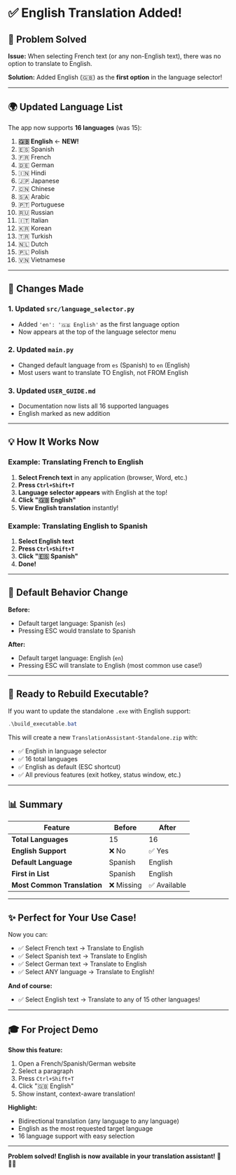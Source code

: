 # ✅ English Translation Added!

## 🎉 Problem Solved

**Issue:** When selecting French text (or any non-English text), there was no option to translate to English.

**Solution:** Added English (🇬🇧) as the **first option** in the language selector!

---

## 🌍 Updated Language List

The app now supports **16 languages** (was 15):

1. **🇬🇧 English** ← **NEW!**
2. 🇪🇸 Spanish
3. 🇫🇷 French
4. 🇩🇪 German
5. 🇮🇳 Hindi
6. 🇯🇵 Japanese
7. 🇨🇳 Chinese
8. 🇸🇦 Arabic
9. 🇵🇹 Portuguese
10. 🇷🇺 Russian
11. 🇮🇹 Italian
12. 🇰🇷 Korean
13. 🇹🇷 Turkish
14. 🇳🇱 Dutch
15. 🇵🇱 Polish
16. 🇻🇳 Vietnamese

---

## 🔧 Changes Made

### 1. Updated `src/language_selector.py`
- Added `'en': '🇬🇧 English'` as the first language option
- Now appears at the top of the language selector menu

### 2. Updated `main.py`
- Changed default language from `es` (Spanish) to `en` (English)
- Most users want to translate TO English, not FROM English

### 3. Updated `USER_GUIDE.md`
- Documentation now lists all 16 supported languages
- English marked as new addition

---

## 💡 How It Works Now

### Example: Translating French to English

1. **Select French text** in any application (browser, Word, etc.)
2. **Press `Ctrl+Shift+T`**
3. **Language selector appears** with English at the top!
4. **Click "🇬🇧 English"**
5. **View English translation** instantly!

### Example: Translating English to Spanish

1. **Select English text**
2. **Press `Ctrl+Shift+T`**
3. **Click "🇪🇸 Spanish"**
4. **Done!**

---

## 🎯 Default Behavior Change

**Before:**
- Default target language: Spanish (`es`)
- Pressing ESC would translate to Spanish

**After:**
- Default target language: English (`en`)
- Pressing ESC will translate to English (most common use case!)

---

## 🚀 Ready to Rebuild Executable?

If you want to update the standalone `.exe` with English support:

```powershell
.\build_executable.bat
```

This will create a new `TranslationAssistant-Standalone.zip` with:
- ✅ English in language selector
- ✅ 16 total languages
- ✅ English as default (ESC shortcut)
- ✅ All previous features (exit hotkey, status window, etc.)

---

## 📊 Summary

| Feature | Before | After |
|---------|--------|-------|
| **Total Languages** | 15 | 16 |
| **English Support** | ❌ No | ✅ Yes |
| **Default Language** | Spanish | English |
| **First in List** | Spanish | English |
| **Most Common Translation** | ❌ Missing | ✅ Available |

---

## ✨ Perfect for Your Use Case!

Now you can:
- ✅ Select French text → Translate to English
- ✅ Select Spanish text → Translate to English
- ✅ Select German text → Translate to English
- ✅ Select ANY language → Translate to English!

**And of course:**
- ✅ Select English text → Translate to any of 15 other languages!

---

## 🎓 For Project Demo

**Show this feature:**
1. Open a French/Spanish/German website
2. Select a paragraph
3. Press `Ctrl+Shift+T`
4. Click "🇬🇧 English"
5. Show instant, context-aware translation!

**Highlight:**
- Bidirectional translation (any language to any language)
- English as the most requested target language
- 16 language support with easy selection

---

**Problem solved! English is now available in your translation assistant!** 🎉🇬🇧
